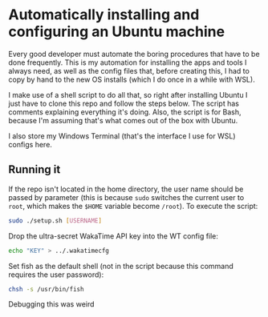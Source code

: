 # Automatically installing and configuring an Ubuntu machine

Every good developer must automate the boring procedures that have to be done frequently. This is my automation for installing the apps and tools I always need, as well as the config files that, before creating this, I had to copy by hand to the new OS installs (which I do once in a while with WSL).

I make use of a shell script to do all that, so right after installing Ubuntu I just have to clone this repo and follow the steps below. The script  has comments explaining everything it's doing. Also, the script is for Bash, because I'm assuming that's what comes out of the box with Ubuntu.

I also store my Windows Terminal (that's the interface I use for WSL) configs here.

## Running it

If the repo isn't located in the home directory, the user name should be passed by parameter (this is because `sudo` switches the current user to `root`, which makes the `$HOME` variable become `/root`). To execute the script:

```bash
sudo ./setup.sh [USERNAME]
```

Drop the ultra-secret WakaTime API key into the WT config file:

```bash
echo "KEY" > ../.wakatimecfg
```

Set fish as the default shell (not in the script because this command requires the user password):

```bash
chsh -s /usr/bin/fish
```

Debugging this was weird
